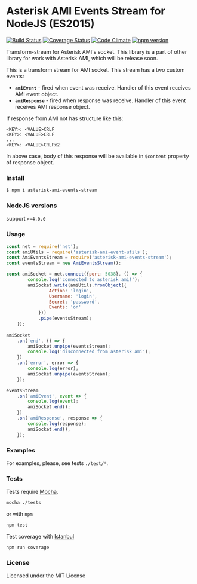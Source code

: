 # Asterisk AMI Events Stream for NodeJS (ES2015) 

[![Build Status](https://travis-ci.org/BelirafoN/asterisk-ami-events-stream.svg?branch=master)](https://travis-ci.org/BelirafoN/asterisk-ami-events-stream)
[![Coverage Status](https://coveralls.io/repos/BelirafoN/asterisk-ami-events-stream/badge.svg)](https://coveralls.io/r/BelirafoN/asterisk-ami-events-stream)
[![Code Climate](https://codeclimate.com/github/BelirafoN/asterisk-ami-events-stream/badges/gpa.svg)](https://codeclimate.com/github/BelirafoN/asterisk-ami-events-stream)
[![npm version](https://badge.fury.io/js/asterisk-ami-events-stream.svg)](https://badge.fury.io/js/asterisk-ami-events-stream)

Transform-stream for Asterisk AMI's socket. 
This library is a part of other library for work with Asterisk AMI, which will be release soon. 

This is a transform stream for AMI socket. This stream has a two custom events: 

* **`amiEvent`** - fired when event was receive. Handler of this event receives AMI event object.
* **`amiResponse`** - fired when response was receive. Handler of this event receives AMI response object. 

If response from AMI not has structure like this:

```
<KEY>: <VALUE>CRLF
<KEY>: <VALUE>CRLF
...
<KEY>: <VALUE>CRLFx2
```

In above case, body of this response will be available in `$content` property of response object.

### Install 

```bash 
$ npm i asterisk-ami-events-stream
```

### NodeJS versions 

support `>=4.0.0`

### Usage

```javascript
const net = require('net');
const amiUtils = require('asterisk-ami-event-utils');
const AmiEventsStream = require('asterisk-ami-events-stream');
const eventsStream = new AmiEventsStream();

const amiSocket = net.connect({port: 5038}, () => {
        console.log('connected to asterisk ami!');
        amiSocket.write(amiUtils.fromObject({
                Action: 'login',
                Username: 'login',
                Secret: 'password',
                Events: 'on'
            }))
            .pipe(eventsStream);
    });
    
amiSocket
    .on('end', () => {
        amiSocket.unpipe(eventsStream);
        console.log('disconnected from asterisk ami');
    })
    .on('error', error => {
        console.log(error);
        amiSocket.unpipe(eventsStream);
    });

eventsStream
    .on('amiEvent', event => {
        console.log(event);
        amiSocket.end();
    })    
    .on('amiResponse', response => {
        console.log(response);
        amiSocket.end();
    });    
```

### Examples 

For examples, please, see tests `./test/*`.

### Tests 

Tests require [Mocha](https://mochajs.org/). 

```bash 
mocha ./tests
``` 

or with `npm` 

```bash
npm test 
```

Test coverage with [Istanbul](https://gotwarlost.github.io/istanbul/) 

```bash
npm run coverage
```

### License 

Licensed under the MIT License
